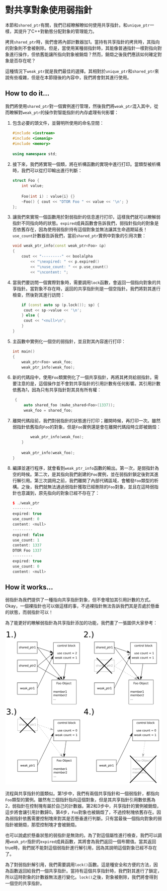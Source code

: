 # 對共享對象使用弱指針

本節和`shared_ptr`有關，我們已經瞭解瞭如何使用共享指針。和`unique_ptr`一樣，其提升了C++對動態分配對象的管理能力。

拷貝`shared_ptr`時，我們會將內部計數器加1。當持有共享指針的拷貝時，其指向的對象則不會被刪除。但是，當使用某種弱指針時，其能像普通指針一樣對指向對象進行操作，但依舊能讓所指向對象被銷燬？然而，銷燬之後我們應該如何確定對象是否存在呢？

這種情況下`weak_ptr`就是我們最佳的選擇。其相對於`unique_ptr`和`shared_ptr`來說有些複雜，但是在本節隨後的內容中，我們將會對其進行使用。

## How to do it...

我們將使用`shared_ptr`對一個實例進行管理，然後我們將`weak_ptr`混入其中，從而瞭解對`weak_ptr`的操作對智能指針的內存處理有何影響：

1. 包含必要的頭文件，並聲明所使用的命名空間：

   ```c++
   #include <iostream>
   #include <iomanip>
   #include <memory>
   
   using namespace std; 
   ```

2. 接下來，我們將實現一個類，將在析構函數的實現中進行打印。當類型被析構時，我們可以從打印輸出進行判斷：

   ```c++
   struct Foo {
       int value;
       
       Foo(int i) : value{i} {}
       ~Foo() { cout << "DTOR Foo " << value << '\n'; }
   };
   ```

3. 讓我們來實現一個函數用於對弱指針的信息進行打印，這樣我們就可以瞭解弱指針不同指向時的狀態。`expired`成員函數會告訴我們，弱指針指向的對象是否依舊存在，因為使用弱指針持有這個對象並無法讓其生命週期延長！`use_count`計數器告訴我們，當前`shared_ptr`實例中對象的引用次數：

   ```c++
   void weak_ptr_info(const weak_ptr<Foo> &p)
   {
       cout << "---------" << boolalpha
           << "\nexpired: " << p.expired()
           << "\nuse_count: " << p.use_count()
           << "\ncontent: "; 
   ```

4. 當我們要訪問一個實際對象時，需要調用`lock`函數，會返回一個指向對象的共享指針。當對象不存在時，返回的共享指針則是一個空指針。我們將對其進行檢查，然後對其進行訪問：

   ```c++
       if (const auto sp (p.lock()); sp) {
       	cout << sp->value << '\n';
       } else {
       	cout << "<null>\n";
       }
   }
   ```

5. 主函數中實例化一個空的弱指針，並且對其內容進行打印：

   ```c++
   int main()
   {
       weak_ptr<Foo> weak_foo;
       weak_ptr_info(weak_foo);
   ```

6. 新的代碼段中，使用`Foo`類實例化了一個共享指針，再將其拷貝給弱指針。需要注意的是，這個操作並不會對共享指針的引用計數有任何影響。其引用計數依舊為1，因為只有共享指針對其具有所有權：

   ```c++
   	{
   		auto shared_foo (make_shared<Foo>(1337));
   		weak_foo = shared_foo;
   ```

7. 離開代碼段前，我們對弱指針的狀態進行打印；離開時候，再打印一次。雖然弱指針依舊指向`Foo`的對象，但是`Foo`實例還是會在離開代碼段時立即被銷燬：

   ```c++
           weak_ptr_info(weak_foo);
       }
   
       weak_ptr_info(weak_foo);
   }
   ```

8. 編譯並運行程序，就會看到`weak_ptr_info`函數的輸出。第一次，是弱指針為空的時候。第二次，是其指向我們創建的`Foo`實例，並在弱指針鎖定後對其進行解引用。第三次調用之前，我們離開了內部代碼區域，會觸發`Foo`類型的析構。之後，我們就無法通過弱指針獲取已經刪除的`Foo`對象，並且在這時弱指針也意識到，原先指向的對象已經不存在了：

   ```c++
   $ ./weak_ptr
   ---------
   expired: true
   use_count: 0
   content: <null>
   ---------
   expired: false
   use_count: 1
   content: 1337
   DTOR Foo 1337
   ---------
   expired: true
   use_count: 0
   content: <null>
   ```

## How it works...

弱指針為我們提供了一種指向共享指針對象，但不會增加其引用計數的方式。Okay，一個裸指針也可以做這樣的事，不過裸指針無法告訴我們其是否處於懸垂的狀態，而弱指針可以！

為了能更好的瞭解弱指針為共享指針添加的功能，我們畫了一張圖供大家參考：

![](../../images/chapter8/8-10-1.png)

流程與共享指針的圖類似。第1步中，我們有兩個共享指針和一個弱指針，都指向`Foo`類型的實例。雖然有三個指針指向這個對象，但是其共享指針引用數依舊為2，弱指針在控制塊有屬於自己的計數器。第2和3步中，共享指針的實例被銷燬，這步將會讓引用計數歸0。第4步，`Foo`對象也被銷燬了，不過控制塊依舊存在。因為弱指針依舊需要控制塊來對其是否懸垂進行判斷。只有當最後一個指向對象的弱指針被銷燬，那麼控制塊才會被銷燬。

也可以說處於懸垂狀態的弱指針是無效的。為了對這個屬性進行檢查，我們可以調用`weak_ptr`指針的`expired`成員函數，其將會為我們返回一個布爾值。當其返回true時，我們就不能對這個弱指針進行解引用，因為其說明這個對象已經不存在了。

為了對弱指針解引用，我們需要調用`lock()`函數。這是種安全和方便的方法，因為函數返回給我們一個共享指針。當持有這個共享指針時，我們對其進行了鎖定，所以這時對象的計數器無法進行變化。`lock()`之後，對象被刪除，我們將會得到一個空的共享指針。

